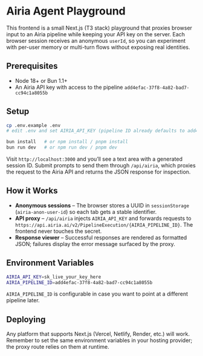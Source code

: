 # Airia Agent Playground

This frontend is a small Next.js (T3 stack) playground that proxies browser input to an Airia pipeline while keeping your API key on the server. Each browser session receives an anonymous `userId`, so you can experiment with per-user memory or multi-turn flows without exposing real identities.

## Prerequisites

- Node 18+ or Bun 1.1+
- An Airia API key with access to the pipeline `add4efac-37f8-4a82-bad7-cc94c1a8055b`

## Setup

```bash
cp .env.example .env
# edit .env and set AIRIA_API_KEY (pipeline ID already defaults to add4e...)

bun install   # or npm install / pnpm install
bun run dev   # or npm run dev / pnpm dev
```

Visit `http://localhost:3000` and you’ll see a text area with a generated session ID. Submit prompts to send them through `/api/airia`, which proxies the request to the Airia API and returns the JSON response for inspection.

## How it Works

- **Anonymous sessions** – The browser stores a UUID in `sessionStorage` (`airia-anon-user-id`) so each tab gets a stable identifier.
- **API proxy** – `/api/airia` injects `AIRIA_API_KEY` and forwards requests to `https://api.airia.ai/v2/PipelineExecution/{AIRIA_PIPELINE_ID}`. The frontend never touches the secret.
- **Response viewer** – Successful responses are rendered as formatted JSON; failures display the error message surfaced by the proxy.

## Environment Variables

```bash
AIRIA_API_KEY=sk_live_your_key_here
AIRIA_PIPELINE_ID=add4efac-37f8-4a82-bad7-cc94c1a8055b
```

`AIRIA_PIPELINE_ID` is configurable in case you want to point at a different pipeline later.

## Deploying

Any platform that supports Next.js (Vercel, Netlify, Render, etc.) will work. Remember to set the same environment variables in your hosting provider; the proxy route relies on them at runtime.
